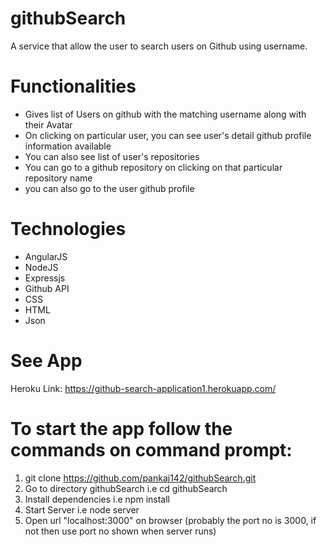 # githubSearch
A service that allow the user to search users on Github using username.

# Functionalities

* Gives list of Users on github with the matching username along with their Avatar
* On clicking on particular user, you can see user's detail github profile information available
* You can also see list of user's repositories
* You can go to a github repository on clicking on that particular repository name 
* you can also go to the user github profile 


# Technologies

* AngularJS
* NodeJS
* Expressjs
* Github API
* CSS
* HTML
* Json


# See App

Heroku Link: https://github-search-application1.herokuapp.com/ 

# To start the app follow the commands on command prompt:

1) git clone https://github.com/pankaj142/githubSearch.git
2) Go to directory githubSearch i.e cd githubSearch
3) Install dependencies i.e npm install
4) Start Server i.e node server
5) Open url "localhost:3000" on browser (probably the port no is 3000, if not then use port no shown when server runs) 
